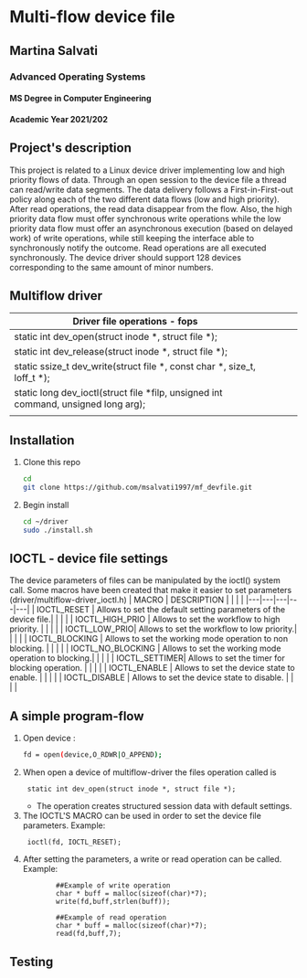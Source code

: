 
Multi-flow device file 
==================
## Martina Salvati
### Advanced Operating Systems 
#### MS Degree in Computer Engineering
#### Academic Year 2021/202

## Project's description

This project is related to a Linux device driver implementing low and high priority flows of data. Through an open session to the device file a thread can read/write data segments. The data delivery follows a First-in-First-out policy along each of the two different data flows (low and high priority). After read operations, the read data disappear from the flow. Also, the high priority data flow must offer synchronous write operations while the low priority data flow must offer an asynchronous execution (based on delayed work) of write operations, while still keeping the interface able to synchronously notify the outcome. Read operations are all executed synchronously. The device driver should support 128 devices corresponding to the same amount of minor numbers.

## Multiflow driver 

| Driver file operations - fops  |   |   |   |   |
|---|---|---|---|---|
|  static int dev_open(struct inode *, struct file *);
  | static int dev_release(struct inode *, struct file *);
  |  static ssize_t dev_write(struct file *, const char *, size_t, loff_t *);
 |  static long dev_ioctl(struct file *filp, unsigned int command, unsigned long arg);
 |   |



## Installation
1. Clone this repo
    ```bash
   cd
   git clone https://github.com/msalvati1997/mf_devfile.git
   ```
2. Begin install

   ```bash
   cd ~/driver
   sudo ./install.sh
   ```

## IOCTL - device file settings
The device parameters of files can be manipulated by the ioctl() system call. 
Some macros have been created that make it easier to set parameters (driver/multiflow-driver_ioctl.h)
|  MACRO | DESCRIPTION   |   |   |   |
|---|---|---|---|---|
|  IOCTL_RESET |   Allows  to set the default setting parameters of the device file.|   |   |   |
| IOCTL_HIGH_PRIO  |  Allows to set the workflow to high priority.  |   |   |   |
|   IOCTL_LOW_PRIO|    Allows to set the workflow to low priority.|   |   |   |
|  IOCTL_BLOCKING |  Allows to set the working mode operation to non blocking.  |   |   |   |
| IOCTL_NO_BLOCKING  |   Allows to set the working mode operation to  blocking.|   |   |   |
|   IOCTL_SETTIMER|  Allows to set the timer for blocking operation.  |   |   |   |
|  IOCTL_ENABLE |  Allows to set the device state to enable. |   |   |   |
| IOCTL_DISABLE  | Allows to set the device state to disable.  |   |   |   |


## A simple program-flow 

1. Open device :
    ```bash
	fd = open(device,O_RDWR|O_APPEND);
    ```
2. When open a device of multiflow-driver the files operation called is 
    ```
     static int dev_open(struct inode *, struct file *);
    ```
    - The operation creates structured session data with default settings. 
3. The IOCTL'S MACRO can be used in order to set the device file parameters. 
Example: 
   ```
    ioctl(fd, IOCTL_RESET); 
    ```	
4. After setting the parameters, a write or read operation can be called.
Example: 
    ```
            ##Example of write operation
     	    char * buff = malloc(sizeof(char)*7);
            write(fd,buff,strlen(buff));

            ##Example of read operation
            char * buff = malloc(sizeof(char)*7);
        	read(fd,buff,7);
    ```	

## Testing 